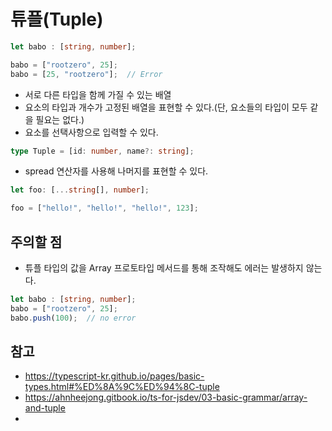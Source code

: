 # 튜플(Tuple)

```typescript
let babo : [string, number];

babo = ["rootzero", 25];
babo = [25, "rootzero"];  // Error
```
- 서로 다른 타입을 함께 가질 수 있는 배열
- 요소의 타입과 개수가 고정된 배열을 표현할 수 있다.(단, 요소들의 타입이 모두 같을 필요는 없다.)
- 요소를 선택사항으로 입력할 수 있다.
```typescript
type Tuple = [id: number, name?: string];
```

- spread 연산자를 사용해 나머지를 표현할 수 있다.
```typescript
let foo: [...string[], number];

foo = ["hello!", "hello!", "hello!", 123];
```



## 주의할 점
- 튜플 타입의 값을 Array 프로토타입 메서드를 통해 조작해도 에러는 발생하지 않는다.
```typescript
let babo : [string, number];
babo = ["rootzero", 25];
babo.push(100);  // no error
```

## 참고
- https://typescript-kr.github.io/pages/basic-types.html#%ED%8A%9C%ED%94%8C-tuple
- https://ahnheejong.gitbook.io/ts-for-jsdev/03-basic-grammar/array-and-tuple
- 
